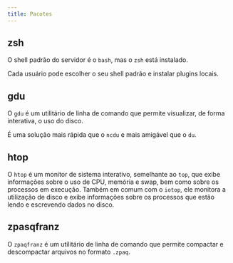 ```yaml
---
title: Pacotes
---
```


## zsh

O shell padrão do servidor é o `bash`, mas o `zsh` está instalado.

Cada usuário pode escolher o seu shell padrão e instalar plugins locais.

## gdu

O `gdu` é um utilitário de linha de comando que permite visualizar, de forma interativa, o uso do disco.

É uma solução mais rápida que o `ncdu` e mais amigável que o `du`.

## htop

O `htop` é um monitor de sistema interativo, semelhante ao `top`, que exibe informações sobre o uso de CPU, memória e swap, bem como sobre os processos em execução. Também em comum com o `iotop`, ele monitora a utilização de disco e exibe informações sobre os processos que estão lendo e escrevendo dados no disco.

## zpasqfranz

O `zpaqfranz` é um utilitário de linha de comando que permite compactar e descompactar arquivos no formato `.zpaq`.
